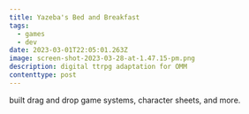 ```yaml
---
title: Yazeba's Bed and Breakfast
tags:
  - games
  - dev
date: 2023-03-01T22:05:01.263Z
image: screen-shot-2023-03-28-at-1.47.15-pm.png
description: digital ttrpg adaptation for OMM
contenttype: post
---
```

b﻿uilt drag and drop game systems, character sheets, and more.